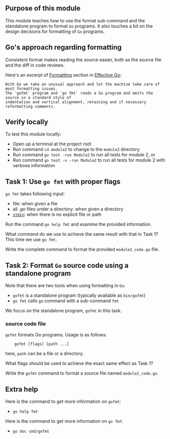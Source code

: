 ## Purpose of this module
This module teaches how to use the format sub-command and the standalone program to format `Go` programs.
It also touches a bit on the design decisions for formatting of `Go` programs.

## Go's approach regarding formatting
Consistent format makes reading the source easier, both as the source file and the diff in code reviews.

Here's an excerpt of [Formatting](https://golang.org/doc/effective_go.html#formatting) section in [Effective Go](https://golang.org/doc/effective_go.html):
```
With Go we take an unusual approach and let the machine take care of most formatting issues. 
The `gofmt` program and `go fmt` reads a Go program and emits the source in a standard style of
indentation and vertical alignment, retaining and if necessary reformatting comments.
```

## Verify locally
To test this module locally:

- Open up a terminal at the project root
- Run command `cd module2` to change to the `module2` directory
- Run command `go test -run Module2` to run all tests for module 2, or 
- Run command `go test -v -run Module2` to run all tests for module 2 with verbose information 


## Task 1: Use `go fmt` with proper flags
`go fmt` takes following input:
- file: when given a file
- all .go files under a directory: when given a directory
- [`stdin`](https://en.wikipedia.org/wiki/Standard_streams#Standard_input_(stdin)): when there is no explicit file or path

Run the command `go help fmt` and examine the provided information.

What command do we use to achieve the same result with that in Task 1?
This time we use `go fmt`.

Write the complete command to format the provided `module2_code.go` file.


## Task 2: Format `Go` source code using a standalone program
Note that there are two tools when using formatting in `Go`:
- `gofmt` is a standalone program (typically available as `bin/gofmt`)
- `go fmt` calls `go` command with a sub-command `fmt`

We focus on the standalone program, `gofmt` in this task.

### source code file
`gofmt` formats Go programs. 
Usage is as follows:
```
    gofmt [flags] [path ...]
```
here, `path` can be a file or a directory.

What flags should be used to achieve the exact same effect as Task 1?

Write the `gofmt` command to format a source file named `module2_code.go`.



## Extra help
Here is the command to get more information on `gofmt`: 
- `go help fmt`

Here is the command to get more information on `go fmt`:
- `go doc cmd/gofmt`
